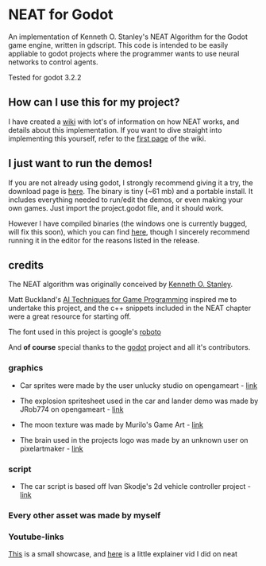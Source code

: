 # NEAT for Godot
An implementation of Kenneth O. Stanley's NEAT Algorithm for the Godot game engine,
written in gdscript. This code is intended to be easily appliable to godot
projects where the programmer wants to use neural networks to control agents.

Tested for godot 3.2.2

## How can I use this for my project?
I have created a [wiki](https://github.com/pastra98/NEAT_for_Godot/wiki)
with lot's of information on how NEAT works, and details about this implementation.
If you want to dive straight into implementing this yourself, refer to the
[first page](https://github.com/pastra98/NEAT_for_Godot/wiki/How-do-I-use-this-for-my-own-project%3F)
of the wiki.

## I just want to run the demos!
If you are not already using godot, I strongly recommend giving it a try, the download
page is [here](https://godotengine.org/download/). The binary is tiny (~61 mb)
and a portable install. It includes everything needed to run/edit the demos, or
even making your own games. Just import the project.godot file, and it should work.

However I have compiled binaries (the windows one is currently bugged, will fix this
soon), which you can find
[here](https://github.com/pastra98/NEAT_for_Godot/releases/tag/v1.0),
though I sincerely recommend running it in the editor for the reasons listed in the release.

## credits
The NEAT algorithm was originally conceived by
[Kenneth O. Stanley](https://www.cs.ucf.edu/~kstanley/).

Matt Buckland's [AI Techniques for Game Programming](https://www.amazon.de/Techniques-Programming-Premier-Press-Development/dp/193184108X)
inspired me to undertake this project, and the c++ snippets included in the NEAT
chapter were a great resource for starting off.

The font used in this project is google's
[roboto](https://fonts.google.com/specimen/Roboto)

And **of course** special thanks to the [godot](https://godotengine.org/) project
and all it's contributors.

### graphics
- Car sprites were made by the user unlucky studio on opengameart -
[link](https://opengameart.org/content/free-top-down-car-sprites-by-unlucky-studio)

- The explosion spritesheet used in the car and lander demo was made by
JRob774 on opengameart - 
[link](https://opengameart.org/content/pixel-explosion-12-frames)

- The moon texture was made by Murilo's Game Art -
[link](http://costamurilo.blogspot.com/2013/04/et49-week-10.html)

- The brain used in the projects logo was made by an unknown user on pixelartmaker - 
[link](http://pixelartmaker.com/art/2bb9b1edc81926c)

### script
- The car script is based off Ivan Skodje's 2d vehicle controller project -
[link](github.com/ivanskodje-godotengine/Vehicle-Controller-2D)

### Every other asset was made by myself

### Youtube-links
[This](https://www.youtube.com/watch?v=6NDMqyDxrD4&list=PLI6w_Ue76Rw799q0-Mp25ilUL5ygkg7ux) is a small showcase, and [here](https://www.youtube.com/watch?v=eg8kELOfpjU&list=PLI6w_Ue76Rw799q0-Mp25ilUL5ygkg7ux&index=5) is a little explainer vid I did on neat
